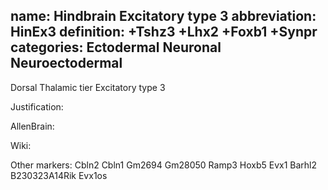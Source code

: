 name: Hindbrain Excitatory type 3
abbreviation: HinEx3
definition: +Tshz3 +Lhx2 +Foxb1 +Synpr
categories: Ectodermal Neuronal Neuroectodermal
---

Dorsal Thalamic tier Excitatory type 3

Justification:


AllenBrain:


Wiki:

Other markers:
Cbln2
Cbln1
Gm2694
Gm28050
Ramp3
Hoxb5
Evx1
Barhl2
B230323A14Rik
Evx1os